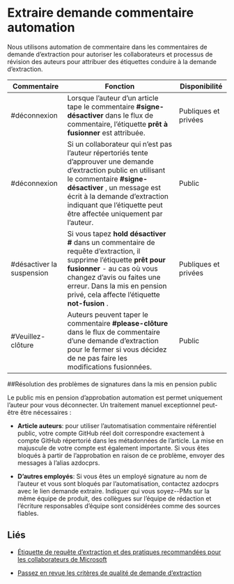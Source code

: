# <a name="pull-request-comment-automation"></a>Extraire demande commentaire automation

Nous utilisons automation de commentaire dans les commentaires de demande d’extraction pour autoriser les collaborateurs et processus de révision des auteurs pour attribuer des étiquettes conduire à la demande d’extraction.

| Commentaire | Fonction | Disponibilité|
| -------- |-------------|-------------|
|#déconnexion | Lorsque l’auteur d’un article tape le commentaire **#signe-désactiver** dans le flux de commentaire, l’étiquette **prêt à fusionner** est attribuée. | Publiques et privées|
|#déconnexion | Si un collaborateur qui n’est pas l’auteur répertoriés tente d’approuver une demande d’extraction public en utilisant le commentaire **#signe-désactiver** , un message est écrit à la demande d’extraction indiquant que l’étiquette peut être affectée uniquement par l’auteur. | Public |
|#désactiver la suspension | Si vous tapez **hold désactiver #** dans un commentaire de requête d’extraction, il supprime l’étiquette **prêt pour fusionner** - au cas où vous changez d’avis ou faites une erreur. Dans la mis en pension privé, cela affecte l’étiquette **not-fusion** . | Publiques et privées |
| #Veuillez-clôture | Auteurs peuvent taper le commentaire **#please-clôture** dans le flux de commentaire d’une demande d’extraction pour le fermer si vous décidez de ne pas faire les modifications fusionnées. | Public |

##<a name="troubleshooting-sign-offs-in-the-public-repo"></a>Résolution des problèmes de signatures dans la mis en pension public

Le public mis en pension d’approbation automation est permet uniquement l’auteur pour vous déconnecter. Un traitement manuel exceptionnel peut-être être nécessaires :

- **Article auteurs**: pour utiliser l’automatisation commentaire référentiel public, votre compte GitHub réel doit correspondre exactement à compte GitHub répertorié dans les métadonnées de l’article. La mise en majuscule de votre compte est également importante. Si vous êtes bloqués à partir de l’approbation en raison de ce problème, envoyer des messages à l’alias azdocprs.

- **D’autres employés**: Si vous êtes un employé signature au nom de l’auteur et vous sont bloqués par l’automatisation, contactez azdocprs avec le lien demande extraire. Indiquer qui vous soyez--PMs sur la même équipe de produit, des collègues sur l’équipe de rédaction et l’écriture responsables d’équipe sont considérées comme des sources fiables.



## <a name="related"></a>Liés

- [Étiquette de requête d’extraction et des pratiques recommandées pour les collaborateurs de Microsoft](contributor-guide-pull-request-etiquette.md)

- [Passez en revue les critères de qualité de demande d’extraction](contributor-guide-pr-criteria.md)
